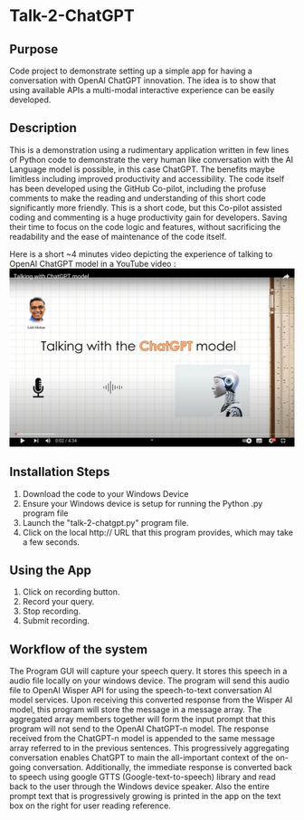 # Talk-2-ChatGPT

## Purpose 

Code project to demonstrate setting up a simple app for having a conversation with OpenAI ChatGPT innovation. The idea is to show that using available APIs a multi-modal interactive experience can be easily developed.

## Description 

This is a demonstration using a rudimentary application written in few lines of Python code to demonstrate the very human like conversation with the AI Language model is possible, in this case ChatGPT. The benefits maybe limitless including improved productivity and accessibility. The code itself has been developed using the GitHub Co-pilot, including the profuse comments to make the reading and understanding of this short code significantly more friendly. This is a short code, but this Co-pilot assisted coding and commenting is a huge productivity gain for developers. Saving their time to focus on the code logic and features, without sacrificing the readability and the ease of maintenance of the code itself.

Here is a short ~4 minutes video depicting the experience of talking to OpenAI ChatGPT model in a YouTube video :
[![YouTube Video](Talk-2-ChatGPT-thumb.jpg?raw=true "YouTube video")](https://youtu.be/uVrhM3Tmlvw)

## Installation Steps 

1. Download the code to your Windows Device
2. Ensure your Windows device is setup for running the Python .py program file
3. Launch the "talk-2-chatgpt.py" program file.
4. Click on the local http:// URL that this program provides, which may take a few seconds.

## Using the App 

1. Click on recording button.
2. Record your query.
3. Stop recording.
4. Submit recording.

## Workflow of the system

The Program GUI will capture your speech query. It stores this speech in a audio file locally on your windows device. The program will send this audio file to OpenAI Wisper API for using the speech-to-text conversation AI model services. Upon receiving this converted response from the Wisper AI model, this program will store the message in a message array. The aggregated array members together will form the input prompt that this program will not send to the OpenAI ChatGPT-n model. The response received from the ChatGPT-n model is appended to the same message array referred to in the previous sentences. This progressively aggregating conversation enables ChatGPT to main the all-important context of the on-going conversation. Additionally, the immediate response is converted back to speech using google GTTS (Google-text-to-speech) library and read back to the user through the Windows device speaker. Also the entire prompt text that is progressively growing is printed in the app on the text box on the right for user reading reference.
